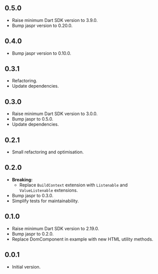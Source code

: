 ## 0.5.0

- Raise minimum Dart SDK version to 3.9.0.
- Bump jaspr version to 0.20.0.

## 0.4.0

- Bump jaspr version to 0.10.0.  

## 0.3.1

- Refactoring.
- Update dependencies.

## 0.3.0

- Raise minimum Dart SDK version to 3.0.0.
- Bump jaspr to 0.5.0.
- Update dependencies.

## 0.2.1

- Small refactoring and optimisation.

## 0.2.0

- **Breaking:**
    - Replace `BuildContext` extension with `Listenable` and `ValueListenable` extensions.
- Bump jaspr to 0.3.0.
- Simplify tests for maintainability.

## 0.1.0

- Raise minimum Dart SDK version to 2.19.0.
- Bump jaspr to 0.2.0.
- Replace DomComponent in example with new HTML utility methods.

## 0.0.1

- Initial version.
